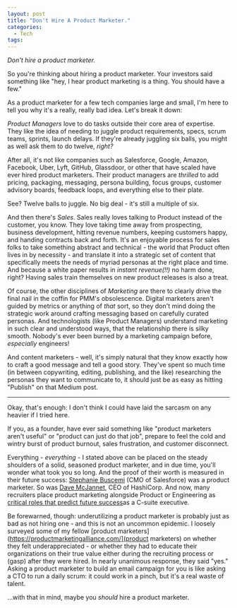 ```yaml
---
layout: post
title: "Don't Hire A Product Marketer."
categories:
  - Tech
tags:
---
```


*Don't hire a product marketer.*

So you're thinking about hiring a product marketer. Your investors said something like "hey, I hear product marketing is a thing. You should have a few."

As a product marketer for a few tech companies large and small, I'm here to tell you why it's a really, really bad idea. Let's break it down:

*Product Managers* love to do tasks outside their core area of expertise. They like the idea of needing to juggle product requirements, specs, scrum teams, sprints, launch delays. If they're already juggling six balls, you might as well ask them to do twelve, _right?_

After all, it's not like companies such as Salesforce, Google, Amazon, Facebook, Uber, Lyft, GitHub, Glassdoor, or other that have scaled have ever hired product marketers. Their product managers are _thrilled_ to add pricing, packaging, messaging, persona building, focus groups, customer advisory boards, feedback loops, and everything else to their plate.

See? Twelve balls to juggle. No big deal - it's still a multiple of six.

And then there's *Sales*. Sales really loves talking to Product instead of the customer, you know. They love taking time away from prospecting, business development, hitting revenue numbers, keeping customers happy, and handing contracts back and forth. It's an enjoyable process for sales folks to take something abstract and technical - the world that Product often lives in by necessity - and translate it into a strategic set of content that specifically meets the needs of myriad personas at the right place and time. And because a white paper results in _instant revenue(!!)_ no harm done, right? Having sales train themselves on new product releases is also a treat.

Of course, the other disciplines of *Marketing* are there to clearly drive the final nail in the coffin for PMM's obsolescence. Digital marketers aren't guided by metrics or anything of _that_ sort, so they don't mind doing the strategic work around crafting messaging based on carefully curated personas. And technologists (like Product Managers) understand marketing in such clear and understood ways, that the relationship there is silky smooth. Nobody's ever been burned by a marketing campaign before, _especially_ engineers!  

And content marketers - well, it's simply natural that they know exactly how to craft a good message and tell a good story. They've spent so much time (in between copywriting, editing, publishing, and the like) researching the personas they want to communicate to, it should just be as easy as hitting "Publish" on that Medium post.  

-----

Okay, that's enough: I don't think I could have laid the sarcasm on any heavier if I tried here.

If you, as a founder, have ever said something like "product marketers aren't useful" or "product can just do that job", prepare to feel the cold and wintry burst of product burnout, sales frustration, and customer disconnect.

Everything - *everything* - I stated above can be placed on the steady shoulders of a solid, seasoned product marketer, and in due time, you'll wonder what took you so long. And the proof of their worth is measured in their future success: [Stephanie Buscemi](https://twitter.com/sbuscemi) (CMO of Salesforce) was a product marketer. So was [Dave McJannet](https://www.forbes.com/sites/justinwarren/2016/08/10/exclusive-david-mcjannet-joins-hashicorp-as-ceo/#5f7bfabb864d), CEO of HashiCorp. And now, many recruiters place product marketing alongside Product or Engineering as [critical roles that predict future success](https://www.businessinsider.com/what-makes-a-good-ceo-from-okcupid-tinder-vimeo-iac-executive-recruiter-2018-4/)as a C-suite executive.  

Be forewarned, though: underutilizing a product marketer is probably just as bad as not hiring one - and this is not an uncommon epidemic. I loosely surveyed some of my fellow [product marketers](https://productmarketingalliance.com/](product marketers) on whether they felt underappreciated - or whether they had to educate their organizations on their true value either during the recruiting process or (gasp) after they were hired. In nearly unanimous response, they said "yes." Asking a product marketer to build an email campaign for you is like asking a CTO to run a daily scrum: it could work in a pinch, but it's a real waste of talent.

...with that in mind, maybe you _should_ hire a product marketer.
